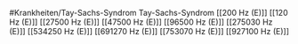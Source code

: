 #Krankheiten/Tay-Sachs-Syndrom
Tay-Sachs-Syndrom
[[200 Hz (E)]]
[[120 Hz (E)]]
[[27500 Hz (E)]]
[[47500 Hz (E)]]
[[96500 Hz (E)]]
[[275030 Hz (E)]]
[[534250 Hz (E)]]
[[691270 Hz (E)]]
[[753070 Hz (E)]]
[[927100 Hz (E)]]